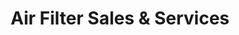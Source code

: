 ---
title: "Air Filter Sales & Services"
url: /des-moines/air-filter-sales-and-services/
shop: hardware
---